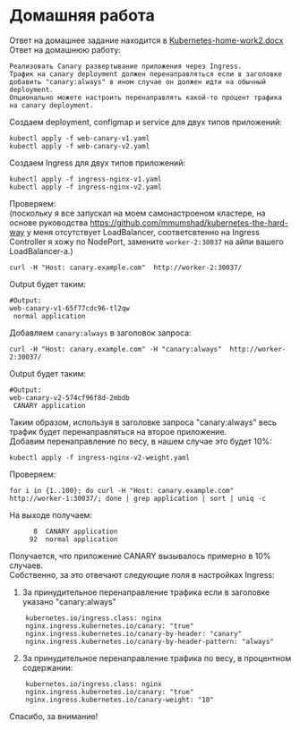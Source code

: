 # Домашняя работа

Ответ на домашнее задание находится в [Kubernetes-home-work2.docx](Kubernetes-home-work2.docx)   
Ответ на домашнюю работу:
```
Реализовать Canary развертывание приложения через Ingress. 
Трафик на canary deployment должен перенаправляться если в заголовке добавить "canary:always" в ином случае он должен идти на обычный deployment. 
Опционально можете настроить перенаправлять какой-то процент трафика на canary deployment.
```

Создаем deployment, configmap и service для двух типов приложений:
```
kubectl apply -f web-canary-v1.yaml
kubectl apply -f web-canary-v2.yaml
```

Создаем Ingress для двух типов приложений:
```
kubectl apply -f ingress-nginx-v1.yaml
kubectl apply -f ingress-nginx-v2.yaml
```
Проверяем:  
(поскольку я все запускал на моем самонастроеном кластере, на основе руководства https://github.com/mmumshad/kubernetes-the-hard-way у меня отсутствует LoadBalancer, соответсвтенно на Ingress Controller я хожу по NodePort, замените `worker-2:30037` на айпи вашего LoadBalancer-а.)

```
curl -H "Host: canary.example.com"  http://worker-2:30037/
```
Output будет таким:
```
#Output:
web-canary-v1-65f77cdc96-tl2qw
 normal application
```
Добавляем `canary:always` в заголовок запроса:
```
curl -H "Host: canary.example.com" -H "canary:always"  http://worker-2:30037/
```
Output будет таким:
```
#Output:
web-canary-v2-574cf96f8d-2mbdb
 CANARY application
```
Таким образом, используя в заголовке запроса "canary:always" весь трафик будет перенаправляться на второе приложение.  
Добавим перенаправление по весу, в нашем случае это будет 10%:

```
kubectl apply -f ingress-nginx-v2-weight.yaml
```

Проверяем: 
```
for i in {1..100}; do curl -H "Host: canary.example.com" http://worker-1:30037/; done | grep application | sort | uniq -c
```
На выходе получаем:
```
      8  CANARY application
     92  normal application
```
Получается, что приложение CANARY вызывалось примерно в 10% случаев.   
Собственно, за это отвечают следующие поля в настройках Ingress:  

1. За принудительное перенаправление трафика если в заголовке указано "canary:always"

```
    kubernetes.io/ingress.class: nginx
    nginx.ingress.kubernetes.io/canary: "true"
    nginx.ingress.kubernetes.io/canary-by-header: "canary"
    nginx.ingress.kubernetes.io/canary-by-header-pattern: "always"
```
2. За принудительное перенаправление трафика по весу, в процентном содержании:

```
    kubernetes.io/ingress.class: nginx
    nginx.ingress.kubernetes.io/canary: "true"
    nginx.ingress.kubernetes.io/canary-weight: "10"
```

Спасибо, за внимание!
